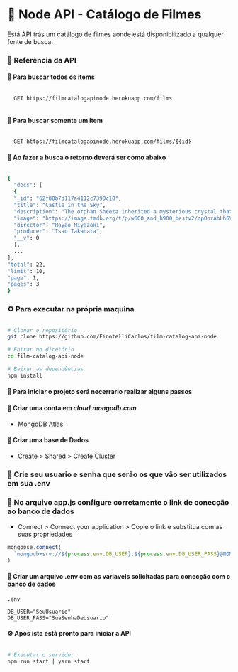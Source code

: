 # 🎥 Node API - Catálogo de Filmes

Está API trás um catálogo de filmes aonde está disponibilizado a qualquer fonte de busca.

### 🔗 Referência da API


#### 📒 Para buscar todos os items


```http

  GET https://filmcatalogapinode.herokuapp.com/films
  
```


#### 📒 Para buscar somente um item


```http

  GET https://filmcatalogapinode.herokuapp.com/films/${id}

```


#### 📒 Ao fazer a busca o retorno deverá ser como abaixo


```bash

{
  "docs": [
  {
  "_id": "62f00b7d117a4112c7390c10",
  "title": "Castle in the Sky",
  "description": "The orphan Sheeta inherited a mysterious crystal that links her to the mythical sky-kingdom of Laputa. With the help of resourceful Pazu and a rollicking band of sky pirates, she makes her way to the ruins of the once-great civilization. Sheeta and Pazu must outwit the evil Muska, who plans to use Laputa's science to make himself ruler of the world.",
  "image": "https://image.tmdb.org/t/p/w600_and_h900_bestv2/npOnzAbLh6VOIu3naU5QaEcTepo.jpg",
  "director": "Hayao Miyazaki",
  "producer": "Isao Takahata",
  "__v": 0
  },
  ...
],
"total": 22,
"limit": 10,
"page": 1,
"pages": 3
}

```


### ⚙ Para executar na própria maquina


```bash

# Clonar o repositório
git clone https://github.com/FinotelliCarlos/film-catalog-api-node

# Entrar no diretório
cd film-catalog-api-node

# Baixar as dependências
npm install

```

#### 👟 Para iniciar o projeto será necerrario realizar alguns passos

#### 🧾 Criar uma conta em **_cloud.mongodb.com_**

- [MongoDB Atlas](https://cloud.mongodb.com/)

#### 🧾 Criar uma base de Dados

- Create > Shared > Create Cluster

### 🧾 Crie seu usuario e senha que serão os que vão ser utilizados em sua .env

### 🧾 No arquivo app.js configure corretamente o link de conecção ao banco de dados

- Connect > Connect your application > Copie o link e substitua com as suas propriedades

```js
mongoose.connect(
  `mongodb+srv://${process.env.DB_USER}:${process.env.DB_USER_PASS}@NOMEDOSEUCLUSTER.IDREF.mongodb.net/?retryWrites=true&w=majority`
)
```

#### 🧾 Criar um arquivo .env com as variaveis solicitadas para conecção com o banco de dados

```
.env

DB_USER="SeuUsuario"
DB_USER_PASS="SuaSenhaDeUsuario"

```

#### ⚙ Após isto está pronto para iniciar a API

```bash

# Executar o servidor
npm run start | yarn start

```
